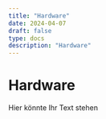 ```yaml
---
title: "Hardware"
date: 2024-04-07
draft: false
type: docs
description: "Hardware"
---
```


# Hardware

Hier könnte Ihr Text stehen